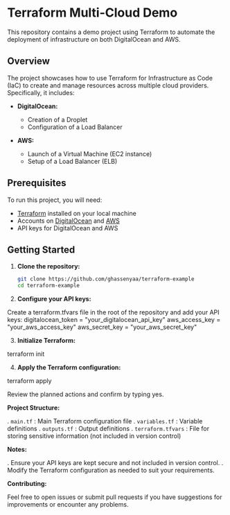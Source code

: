 # Terraform Multi-Cloud Demo

This repository contains a demo project using Terraform to automate the deployment of infrastructure on both DigitalOcean and AWS.

## Overview

The project showcases how to use Terraform for Infrastructure as Code (IaC) to create and manage resources across multiple cloud providers. Specifically, it includes:

- **DigitalOcean:**
  - Creation of a Droplet
  - Configuration of a Load Balancer

- **AWS:**
  - Launch of a Virtual Machine (EC2 instance)
  - Setup of a Load Balancer (ELB)

## Prerequisites

To run this project, you will need:

- [Terraform](https://www.terraform.io/downloads.html) installed on your local machine
- Accounts on [DigitalOcean](https://www.digitalocean.com/) and [AWS](https://aws.amazon.com/)
- API keys for DigitalOcean and AWS

## Getting Started

1. **Clone the repository:**

   ```sh
   git clone https://github.com/ghassenyaa/terraform-example
   cd terraform-example


2. **Configure your API keys:**

Create a terraform.tfvars file in the root of the repository and add your API keys:
digitalocean_token = "your_digitalocean_api_key"
aws_access_key     = "your_aws_access_key"
aws_secret_key     = "your_aws_secret_key"


3. **Initialize Terraform:**

terraform init

4. **Apply the Terraform configuration:**

terraform apply

Review the planned actions and confirm by typing yes.


**Project Structure:**

. `main.tf` : Main Terraform configuration file
. `variables.tf` : Variable definitions
. `outputs.tf` : Output definitions
. `terraform.tfvars` : File for storing sensitive information (not included in version control)


**Notes:**

. Ensure your API keys are kept secure and not included in version control.
. Modify the Terraform configuration as needed to suit your requirements.

**Contributing:**

Feel free to open issues or submit pull requests if you have suggestions for improvements or encounter any problems.


